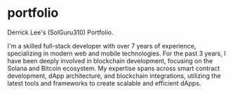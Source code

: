 # portfolio

Derrick Lee's (SolGuru310) Portfolio.

I'm a skilled full-stack developer with over 7 years of experience, specializing in modern web and
mobile technologies. For the past 3 years, I have been deeply involved in blockchain development,
focusing on the Solana and Bitcoin ecosystem. My expertise spans across smart contract
development, dApp architecture, and blockchain integrations, utilizing the latest tools and frameworks
to create scalable and efficient dApps.
